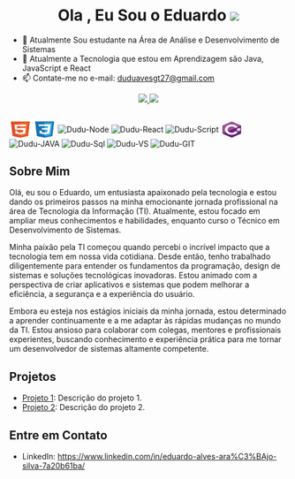 <h1 align="center">Ola , Eu Sou o Eduardo <img src="https://media.giphy.com/media/TEnXkcsHrP4YedChhA/giphy.gif" width="35"></h1>




- 🔭 Atualmente Sou estudante na Área de Análise e Desenvolvimento de Sistemas 
- 🌱 Atualmente a Tecnologia que estou em Aprendizagem são Java, JavaScript e React 
- 📫 Contate-me no e-mail: duduavesgt27@gmail.com

 <p align="center">
<a href="https://github.com/edualvesgt">
  <img height="180em" src="https://github-readme-stats-eight-theta.vercel.app/api?username=edualvesgt&show_icons=true&theme=algolia&include_all_commits=true&count_private=true"/>
  <img height="180em" src="https://github-readme-stats-eight-theta.vercel.app/api/top-langs/?username=edualvesgt&layout=compact&langs_count=8&theme=algolia&include_all_commits=true&count_private=true"/>
</a>
</p>
<div style="display: inline_block"><br>
  
  <img align="center" alt="Dudu-HTML" height="30" width="40" src="https://raw.githubusercontent.com/devicons/devicon/master/icons/html5/html5-original.svg">
  <img align="center" alt="Dudu-CSS" height="30" width="40" src="https://raw.githubusercontent.com/devicons/devicon/master/icons/css3/css3-original.svg">
  <img align="center" alt="Dudu-Node" height="30" width="40" src="https://raw.github.com/devicons/devicon/blob/master/icons/nodejs/nodejs-original.svg">
  <img align="center" alt="Dudu-React" height="30" width="40" src="https://raw.github.com/devicons/devicon/blob/master/icons/react/react-original.svg">
  <img align="center" alt="Dudu-Script" height="30" width="40" src="https://raw.github.com/devicons/devicon/blob/master/icons/javascript/javascript-original.svg">
  <img align="center" alt="Dudu-Csharp" height="30" width="40" src="https://raw.githubusercontent.com/devicons/devicon/master/icons/csharp/csharp-original.svg">  
  <img align="center" alt="Dudu-JAVA" height="30" width="40" src="https://raw.github.com/devicons/devicon/blob/master/icons/java/java-original.svg">
  <img align="center" alt="Dudu-Sql" height="30" width="40" src="https://raw.github.com/devicons/devicon/blob/master/icons/microsoftsqlserver/microsoftsqlserver-plain.svg"> 
  <img align="center" alt="Dudu-VS" height="30" width="40" src="https://raw.github.com/devicons/devicon/blob/master/icons/visualstudio/visualstudio-plain.svg"> 
  <img align="center" alt="Dudu-GIT" height="30" width="40" src="https://raw.github.com/devicons/devicon/blob/master/icons/git/git-original.svg"> 


</div>

## Sobre Mim

Olá, eu sou o Eduardo, um entusiasta apaixonado pela tecnologia e estou dando os primeiros passos na minha emocionante jornada profissional na área de Tecnologia da Informação (TI). Atualmente, estou focado em ampliar meus conhecimentos e habilidades, enquanto curso o Técnico em Desenvolvimento de Sistemas.

Minha paixão pela TI começou quando percebi o incrível impacto que a tecnologia tem em nossa vida cotidiana. Desde então, tenho trabalhado diligentemente para entender os fundamentos da programação, design de sistemas e soluções tecnológicas inovadoras. Estou animado com a perspectiva de criar aplicativos e sistemas que podem melhorar a eficiência, a segurança e a experiência do usuário.

Embora eu esteja nos estágios iniciais da minha jornada, estou determinado a aprender continuamente e a me adaptar às rápidas mudanças no mundo da TI. Estou ansioso para colaborar com colegas, mentores e profissionais experientes, buscando conhecimento e experiência prática para me tornar um desenvolvedor de sistemas altamente competente.

## Projetos

- [Projeto 1](https://link_para_o_projeto1): Descrição do projeto 1.
- [Projeto 2](https://link_para_o_projeto2): Descrição do projeto 2.

## Entre em Contato

- LinkedIn: https://www.linkedin.com/in/eduardo-alves-ara%C3%BAjo-silva-7a20b61ba/
